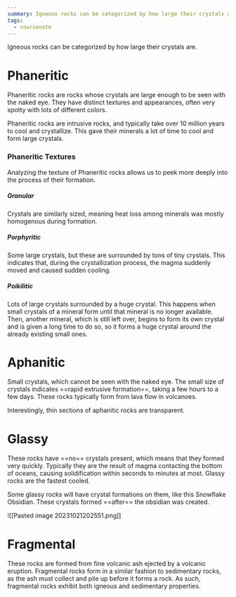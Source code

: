 ```yaml
---
summary: Igneous rocks can be categorized by how large their crystals are.
tags:
  - coursenote
---
```

Igneous rocks can be categorized by how large their crystals are.

# Phaneritic
Phaneritic rocks are rocks whose crystals are large enough to be seen with the naked eye. They have distinct textures and appearances, often very spotty with lots of different colors.

Phaneritic rocks are intrusive rocks, and typically take over 10 million years to cool and crystallize. This gave their minerals a lot of time to cool and form large crystals.

### Phaneritic Textures
Analyzing the texture of Phaneritic rocks allows us to peek more deeply into the process of their formation.
##### Granular
Crystals are similarly sized, meaning heat loss among minerals was mostly homogenous during formation.
##### Porphyritic
Some large crystals, but these are surrounded by tons of tiny crystals. This indicates that, during the crystallization process, the magma suddenly moved and caused sudden cooling.
##### Poikilitic
Lots of large crystals surrounded by a huge crystal. This happens when small crystals of a mineral form until that mineral is no longer available. Then, another mineral, which is still left over, begins to form its own crystal and is given a long time to do so, so it forms a huge crystal around the already existing small ones.

# Aphanitic
Small crystals, which cannot be seen with the naked eye. The small size of crystals indicates ==rapid extrusive formation==, taking a few hours to a few days. These rocks typically form from lava flow in volcanoes.

Interestingly, thin sections of aphanitic rocks are transparent.

# Glassy
These rocks have ==no== crystals present, which means that they formed very quickly. Typically they are the result of magma contacting the bottom of oceans, causing solidification within seconds to minutes at most. Glassy rocks are the fastest cooled.

Some glassy rocks will have crystal formations on them, like this Snowflake Obsidian. These crystals formed ==after== the obsidian was created.

![[Pasted image 20231021202551.png]]

# Fragmental
These rocks are formed from fine volcanic ash ejected by a volcanic eruption. Fragmental rocks form in a similar fashion to sedimentary rocks, as the ash must collect and pile up before it forms a rock. As such, fragmental rocks exhibit both igneous and sedimentary properties.